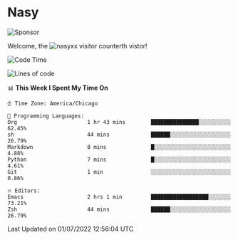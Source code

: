# Nasy

<!--
<p align="center">
<img height="200" src="https://github-readme-stats.vercel.app/api?username=nasyxx&count_private=true&show_icons=true&theme=dracula&include_all_commits=true"/>
<img height="200" src="https://github-readme-stats.vercel.app/api/top-langs/?username=nasyxx&theme=dracula&hide=html,jupyter+notebook&count_private=true&show_icons=true"/>
</p>

  
----------------
-->

![Sponsor](https://img.shields.io/static/v1.svg?label=Sponsor&message=%E2%9D%A4&logo=GitHub&style=flat&color=pink)
 
Welcome, the ![nasyxx visitor counter](https://count.getloli.com/get/@nasyxx?theme=rule34)th vistor!
 
<!--START_SECTION:waka-->
![Code Time](http://img.shields.io/badge/Code%20Time-2%2C495%20hrs%2026%20mins-blue)

![Lines of code](https://img.shields.io/badge/From%20Hello%20World%20I%27ve%20Written-5%20Million%20lines%20of%20code-blue)

📊 **This Week I Spent My Time On** 

```text
⌚︎ Time Zone: America/Chicago

💬 Programming Languages: 
Org                      1 hr 43 mins        ███████████████░░░░░░░░░░   62.45% 
sh                       44 mins             ██████░░░░░░░░░░░░░░░░░░░   26.79% 
Markdown                 8 mins              █░░░░░░░░░░░░░░░░░░░░░░░░   4.88% 
Python                   7 mins              █░░░░░░░░░░░░░░░░░░░░░░░░   4.61% 
Git                      1 min               ░░░░░░░░░░░░░░░░░░░░░░░░░   0.86%

🔥 Editors: 
Emacs                    2 hrs 1 min         ██████████████████░░░░░░░   73.21% 
Zsh                      44 mins             ██████░░░░░░░░░░░░░░░░░░░   26.79%

```


 Last Updated on 01/07/2022 12:56:04 UTC
<!--END_SECTION:waka-->

<!-- ![visitors](https://visitor-badge.laobi.icu/badge?page_id=nasyxx.nasyxx) -->
